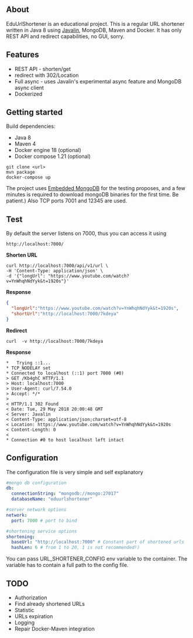 ## About 
 EduUrlShortener is an educational project. This is a regular URL shortener 
 written in Java 8 using [Javalin](https://github.com/tipsy/javalin), MongoDB, Maven and Docker.
 It has only REST API and redirect capabilities, no GUI, sorry.
 
## Features
  - REST API - shorten/get
  - redirect with 302/Location
  - Full async - uses Javalin's experimental async feature and MongoDB async client
  - Dockerized
   
## Getting started
 Build dependencies:
  - Java 8
  - Maven 4
  - Docker engine 18 (optional)
  - Docker compose 1.21 (optional)
  
```text
git clone <url>
mvn package
docker-compose up
```
The project uses [Embedded MongoDB](https://github.com/flapdoodle-oss/de.flapdoodle.embed.mongo) for the testing proposes,
 and a few minutes is required to download mongoDB binaries for the first time. Be patient.)
 Also TCP ports 7001 and 12345 are used.
## Test
 By default the server listens on 7000, thus you can access it using
 ```text
http://localhost:7000/
```
__Shorten URL__
```text
curl http://localhost:7000/api/v1/url \
-H 'Content-Type: application/json' \
-d '{"longUrl": "https://www.youtube.com/watch?v=YnWhqhNdYyk&t=1920s"}'
```
__Response__
```json
{
  "longUrl":"https://www.youtube.com/watch?v=YnWhqhNdYyk&t=1920s",
  "shortUrl":"http://localhost:7000/7kdeya"
}
```

__Redirect__
```text
curl  -v http://localhost:7000/7kdeya
```
__Response__
```text
*   Trying ::1...
* TCP_NODELAY set
* Connected to localhost (::1) port 7000 (#0)
> GET /Kb4ghC HTTP/1.1
> Host: localhost:7000
> User-Agent: curl/7.54.0
> Accept: */*
>
< HTTP/1.1 302 Found
< Date: Tue, 29 May 2018 20:00:48 GMT
< Server: Javalin
< Content-Type: application/json;charset=utf-8
< Location: https://www.youtube.com/watch?v=YnWhqhNdYyk&t=1920s
< Content-Length: 0
<
* Connection #0 to host localhost left intact
```
## Configuration
The configuration file is very simple and self explanatory
```yaml
#mongo db configuration
db:
  connectionString: "mongodb://mongo:27017"
  databaseName: "eduurlshortener"

#server network options
network:
  port: 7000 # port to bind

#shortening service options
shortening:
  baseUrl: "http://localhost:7000" # Constant part of shortened urls
  hashLen: 6 # from 1 to 20, 1 is not recommended!)
```
You can pass URL_SHORTENER_CONFIG env variable to the container. 
The variable has to contain a full path to the config file.

## TODO
 - Authorization
 - Find already shortened URLs
 - Statistic 
 - URLs expiration 
 - Logging
 - Repair Docker-Maven integration